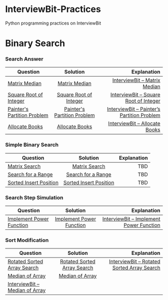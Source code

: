 # InterviewBit-Practices
Python programming practices on InterviewBit

# Binary Search
### Search Answer
| Question        | Solution           | Explanation  |
| ------------- |:-------------:| -----:|
| [Matrix Median](https://www.interviewbit.com/problems/matrix-median/)      | [Matrix Median](https://github.com/woodyko3234/InterviewBit-Practices/blob/master/Binary%20Search/Search%20Answer/Matrix_Median.py) | [InterviewBit – Matrix Median](https://python5566.wordpress.com/2019/03/21/interviewbit-matrix-median/) |
| [Square Root of Integer](https://www.interviewbit.com/problems/square-root-of-integer/) | [Square Root of Integer](https://github.com/woodyko3234/InterviewBit-Practices/blob/master/Binary%20Search/Search%20Answer/Square_Root_of_Integer.py) | [InterviewBit – Square Root of Integer](https://python5566.wordpress.com/2019/03/21/interviewbit-square-root-of-integer/) |
| [Painter's Partition Problem](https://www.interviewbit.com/problems/painters-partition-problem/) | [Painter's Partition Problem](https://github.com/woodyko3234/InterviewBit-Practices/blob/master/Binary%20Search/Search%20Answer/Painter's_Partition_Problem.py) | [InterviewBit – Painter’s Partition Problem](https://python5566.wordpress.com/2019/03/27/interviewbit-painters-partition-problem/) |
| [Allocate Books](https://www.interviewbit.com/problems/allocate-books/) |[Allocate Books](https://github.com/woodyko3234/InterviewBit-Practices/blob/master/Binary%20Search/Search%20Answer/Allocate_Books.py) | [InterviewBit – Allocate Books](https://python5566.wordpress.com/2019/03/30/interviewbit-allocate-books/) |

### Simple Binary Search
| Question        | Solution           | Explanation  |
| ------------- |:-------------:| -----:|
|[Matrix Search](https://www.interviewbit.com/problems/matrix-search/) | [Matrix Search](https://github.com/woodyko3234/InterviewBit-Practices/blob/master/Binary%20Search/Simple%20Binary%20Search/Matrix_Search.py) | TBD |
|[Search for a Range](https://www.interviewbit.com/problems/search-for-a-range/) | [Search for a Range](https://github.com/woodyko3234/InterviewBit-Practices/blob/master/Binary%20Search/Simple%20Binary%20Search/Search_for_a_Range.py) | TBD |
|[Sorted Insert Position](https://www.interviewbit.com/problems/sorted-insert-position/) | [Sorted Insert Position](https://github.com/woodyko3234/InterviewBit-Practices/blob/master/Binary%20Search/Simple%20Binary%20Search/Sorted_Insert_Position.py) | TBD |

### Search Step Simulation
| Question        | Solution           | Explanation  |
| ------------- |:-------------:| -----:|
|[Implement Power Function](https://www.interviewbit.com/problems/implement-power-function/) | [Implement Power Function](https://github.com/woodyko3234/InterviewBit-Practices/blob/master/Binary%20Search/Search%20Step%20Simulation/Implement_Power_Function.py) | [InterviewBit – Implement Power Function](https://python5566.wordpress.com/2019/04/04/interviewbit-implement-power-function/) |

### Sort Modification
| Question        | Solution           | Explanation  |
| ------------- |:-------------:| -----:|
|[Rotated Sorted Array Search](https://www.interviewbit.com/problems/rotated-sorted-array-search/) | [Rotated Sorted Array Search](https://github.com/woodyko3234/InterviewBit-Practices/blob/master/Binary%20Search/Sort%20Modification/Rotated_Sorted_Array_Search.py) | [InterviewBit – Rotated Sorted Array Search](https://python5566.wordpress.com/2019/04/05/interviewbit-rotated-sorted-array-search/) |
|[Median of Array](https://www.interviewbit.com/problems/median-of-array/) | [Median of Array](https://github.com/woodyko3234/InterviewBit-Practices/blob/master/Binary%20Search/Sort%20Modification/Median_of_Array.py) |
[InterviewBit – Median of Array](https://python5566.wordpress.com/2019/04/09/interviewbit-median-of-array/) |
